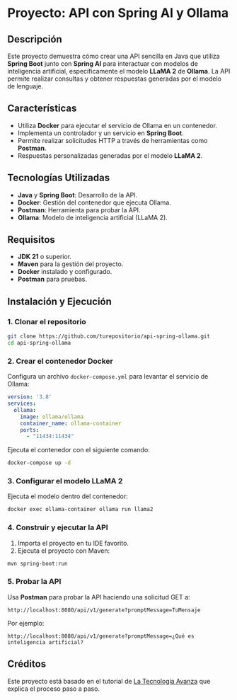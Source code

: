 # Proyecto: API con Spring AI y Ollama

## Descripción
Este proyecto demuestra cómo crear una API sencilla en Java que utiliza **Spring Boot** junto con **Spring AI** para interactuar con modelos de inteligencia artificial, específicamente el modelo **LLaMA 2** de **Ollama**. La API permite realizar consultas y obtener respuestas generadas por el modelo de lenguaje.

## Características
- Utiliza **Docker** para ejecutar el servicio de Ollama en un contenedor.
- Implementa un controlador y un servicio en **Spring Boot**.
- Permite realizar solicitudes HTTP a través de herramientas como **Postman**.
- Respuestas personalizadas generadas por el modelo **LLaMA 2**.

## Tecnologías Utilizadas
- **Java** y **Spring Boot**: Desarrollo de la API.
- **Docker**: Gestión del contenedor que ejecuta Ollama.
- **Postman**: Herramienta para probar la API.
- **Ollama**: Modelo de inteligencia artificial (LLaMA 2).

## Requisitos
- **JDK 21** o superior.
- **Maven** para la gestión del proyecto.
- **Docker** instalado y configurado.
- **Postman** para pruebas.

## Instalación y Ejecución

### 1. Clonar el repositorio
```bash
git clone https://github.com/turepositorio/api-spring-ollama.git
cd api-spring-ollama
```

### 2. Crear el contenedor Docker
Configura un archivo `docker-compose.yml` para levantar el servicio de Ollama:
```yaml
version: '3.8'
services:
  ollama:
    image: ollama/ollama
    container_name: ollama-container
    ports:
      - "11434:11434"
```
Ejecuta el contenedor con el siguiente comando:
```bash
docker-compose up -d
```

### 3. Configurar el modelo LLaMA 2
Ejecuta el modelo dentro del contenedor:
```bash
docker exec ollama-container ollama run llama2
```

### 4. Construir y ejecutar la API
1. Importa el proyecto en tu IDE favorito.
2. Ejecuta el proyecto con Maven:
```bash
mvn spring-boot:run
```

### 5. Probar la API
Usa **Postman** para probar la API haciendo una solicitud GET a:
```
http://localhost:8080/api/v1/generate?promptMessage=TuMensaje
```

Por ejemplo:
```plaintext
http://localhost:8080/api/v1/generate?promptMessage=¿Qué es inteligencia artificial?
```

## Créditos
Este proyecto está basado en el tutorial de [La Tecnología Avanza](https://www.youtube.com/@latecnologiaavanza) que explica el proceso paso a paso.
